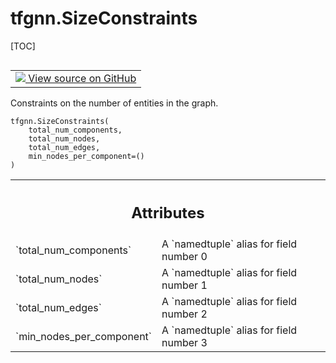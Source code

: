 <!-- lint-g3mark -->

# tfgnn.SizeConstraints

[TOC]

<!-- Insert buttons and diff -->

<table class="tfo-notebook-buttons tfo-api nocontent" align="left">
<td>
  <a target="_blank" href="https://github.com/tensorflow/gnn/tree/master/tensorflow_gnn/graph/preprocessing_common.py#L23-L29">
    <img src="https://www.tensorflow.org/images/GitHub-Mark-32px.png" />
    View source on GitHub
  </a>
</td>
</table>

Constraints on the number of entities in the graph.

<pre class="devsite-click-to-copy prettyprint lang-py tfo-signature-link">
<code>tfgnn.SizeConstraints(
    total_num_components,
    total_num_nodes,
    total_num_edges,
    min_nodes_per_component=()
)
</code></pre>

<!-- Placeholder for "Used in" -->

<!-- Tabular view -->

 <table class="responsive fixed orange">
<colgroup><col width="214px"><col></colgroup>
<tr><th colspan="2"><h2 class="add-link">Attributes</h2></th></tr>

<tr>
<td>
`total_num_components`<a id="total_num_components"></a>
</td>
<td>
A `namedtuple` alias for field number 0
</td>
</tr><tr>
<td>
`total_num_nodes`<a id="total_num_nodes"></a>
</td>
<td>
A `namedtuple` alias for field number 1
</td>
</tr><tr>
<td>
`total_num_edges`<a id="total_num_edges"></a>
</td>
<td>
A `namedtuple` alias for field number 2
</td>
</tr><tr>
<td>
`min_nodes_per_component`<a id="min_nodes_per_component"></a>
</td>
<td>
A `namedtuple` alias for field number 3
</td>
</tr>
</table>
